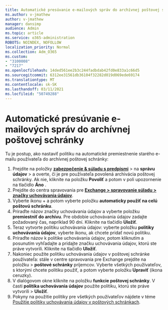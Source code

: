 ```yaml
---
title: Automatické presúvanie e-mailových správ do archívnej poštovej schránky
ms.author: v-jmathew
author: v-jmathew
manager: dansimp
audience: Admin
ms.topic: article
ms.service: o365-administration
ROBOTS: NOINDEX, NOFOLLOW
localization_priority: Normal
ms.collection: Adm_O365
ms.custom:
- "3100008"
- "7217"
ms.openlocfilehash: 14ded561ee2b3c244fadbdab42fd0e833a1c66d5
ms.sourcegitcommit: 6312ee31561db36104f32282d019d069ede69174
ms.translationtype: MT
ms.contentlocale: sk-SK
ms.lasthandoff: 03/11/2021
ms.locfileid: "50749288"
---
```

# <a name="automatically-move-email-messages-to-the-archive-mailbox"></a>Automatické presúvanie e-mailových správ do archívnej poštovej schránky

Tu je postup, ako nastaviť politiku na automatické premiestnenie starého e-mailu používateľa do archívnej poštovej schránky:

1. Prejdite na položky [**zabezpečenie & súladu s predpismi**](https://go.microsoft.com/fwlink/p/?linkid=2077143)  >  na **správu údajov**  >   a overte, či je pre používateľa povolená archivácia poštovej schránky. Ak nie, kliknite na položku **Povoliť** a potom v poli upozornenie na tlačidlo **Áno** .
2. Prejdite do centra spravovania pre [**Exchange > spravovanie súladu > značky uchovávania údajov**](https://go.microsoft.com/fwlink/?linkid=2059104).
3. Vyberte ikonu + a potom vyberte položku **automaticky použiť na celú poštovú schránku**.
4. Priraďte názov značky uchovávania údajov a vyberte položku **premiestniť do archívu**. Pre obdobie uchovávania údajov zadajte požadovaný čas, napríklad 90 dní. Kliknite na tlačidlo **Uložiť**.
5. Teraz vytvorte politiku uchovávania údajov: vyberte položku **politiky uchovávania údajov**, vyberte ikonu, ak chcete pridať novú politiku.
6. Priraďte názov k politike uchovávania údajov, potom kliknutím a posunutím vyhľadajte a pridajte značku uchovávania údajov, ktorú ste práve vytvorili. Kliknite na tlačidlo **Uložiť**.
7. Nakoniec použite politiku uchovávania údajov v poštovej schránke používateľa: stále v centre spravovania pre Exchange prejdite na položku  >  **poštové schránky** príjemcov. Vyberte všetkých používateľov, s ktorými chcete politiku použiť, a potom vyberte položku **Upraviť** (ikona ceruzky).
8. V dialógovom okne kliknite na položku **funkcie poštovej schránky**. V časti **politika uchovávania údajov** použite politiku, ktorú ste práve vytvorili > **Uložiť**.
9. Pokyny na použitie politiky pre všetkých používateľov nájdete v téme [Použitie politiky uchovávania údajov v poštových schránkach](https://docs.microsoft.com/exchange/security-and-compliance/messaging-records-management/apply-retention-policy).
